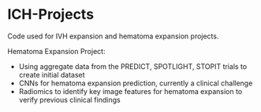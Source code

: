 # ICH-Projects

Code used for IVH expansion and hematoma expansion projects. 

Hematoma Expansion Project:
- Using aggregate data from the PREDICT, SPOTLIGHT, STOPIT trials to create initial dataset
- CNNs for hematoma expansion prediction, currently a clinical challenge
- Radiomics to identify key image features for hematoma expansion to verify previous clinical findings
